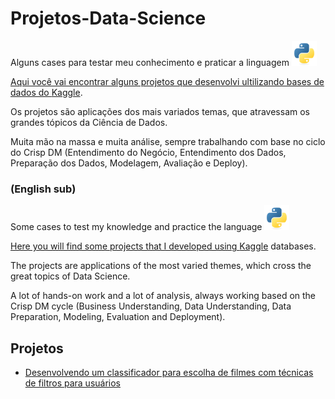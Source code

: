 # Projetos-Data-Science
Alguns cases para testar meu conhecimento e praticar a linguagem  </a> <a href="https://www.python.org" target="_blank" rel="noreferrer"> <img src="https://raw.githubusercontent.com/devicons/devicon/master/icons/python/python-original.svg" alt="python" width="40" height="40"/>  

Aqui você vai encontrar alguns projetos que desenvolvi ultilizando bases de dados do [Kaggle](https://www.kaggle.com/). 

Os projetos são aplicações dos mais variados temas, que atravessam os grandes tópicos da Ciência de Dados. 

Muita mão na massa e muita análise, sempre trabalhando com base no ciclo do Crisp DM (Entendimento do Negócio, Entendimento dos Dados, Preparação dos Dados, Modelagem, Avaliação e Deploy). 

### (English sub)

Some cases to test my knowledge and practice the language </a> <a href="https://www.python.org" target="_blank" rel="noreferrer"> <img src="https://raw.githubusercontent.com/devicons/devicon/master/icons/python/python-original.svg" alt="python" width="40" height="40"/>  

Here you will find some projects that I developed using [Kaggle](https://www.kaggle.com/) databases.

The projects are applications of the most varied themes, which cross the great topics of Data Science.

A lot of hands-on work and a lot of analysis, always working based on the Crisp DM cycle (Business Understanding, Data Understanding, Data Preparation, Modeling, Evaluation and Deployment).

## Projetos

* [Desenvolvendo um classificador para escolha de filmes com técnicas de filtros para usuários](https://github.com/Luiz-Faro/Projetos-Data-Science/blob/main/Classificador_de_filmes_com_tecnicas_de_filtros_para_usuarios.ipynb)  



